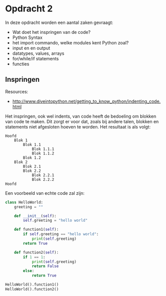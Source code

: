 # Opdracht 2

In deze opdracht worden een aantal zaken gevraagt:

- Wat doet het inspringen van de code?
- Python Syntax
- het import commando, welke modules kent Python zoal?
- input en en output
- datatypes, values, arrays
- for/while/if statements
- functies

## Inspringen

Resources:
- http://www.diveintopython.net/getting_to_know_python/indenting_code.html


Het inspringen, ook wel indents, van code heeft de bedoeling om blokken van code te maken.
Dit zorgt er voor dat, zoals bij andere talen, blokken en statements niet afgesloten hoeven te worden.
Het resultaat is als volgt:
```
Hoofd
    Blok 1
        Blok 1.1
            Blok 1.1.1
            Blok 1.1.2
        Blok 1.2
    Blok 2
        Blok 2.1
        Blok 2.2
            Blok 2.2.1
            Blok 2.2.2
Hoofd
```

Een voorbeeld van echte code zal zijn:
```python
class HelloWorld:
    greeting = ""

    def __init__(self):
        self.greeting = "hello world"

    def function1(self):
        if self.greeting == "hello world":
            print(self.greeting)
        return True

    def function2(self):
        if 1 == 1:
            print(self.greeting)
            return False
        else:
            return True

HelloWorld().function1()
HelloWorld().function2()
```